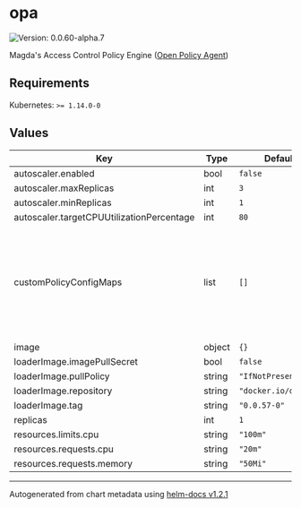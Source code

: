 # opa

![Version: 0.0.60-alpha.7](https://img.shields.io/badge/Version-0.0.60--alpha.7-informational?style=flat-square)

Magda's Access Control Policy Engine ([Open Policy Agent](https://www.openpolicyagent.org/))

## Requirements

Kubernetes: `>= 1.14.0-0`

## Values

| Key | Type | Default | Description |
|-----|------|---------|-------------|
| autoscaler.enabled | bool | `false` |  |
| autoscaler.maxReplicas | int | `3` |  |
| autoscaler.minReplicas | int | `1` |  |
| autoscaler.targetCPUUtilizationPercentage | int | `80` |  |
| customPolicyConfigMaps | list | `[]` | a list of names of the configMaps that contains custom policy files. the configMap must be created using magda helm chart template: [magda.filesToJson](https://github.com/magda-io/magda/blob/21499b75c7a7ee00d68886338713217d83ccb91f/deploy/helm/magda-core/templates/_helpers.tpl#L244). More info see [here](https://github.com/magda-io/magda-configmap-dir-loader). |
| image | object | `{}` |  |
| loaderImage.imagePullSecret | bool | `false` |  |
| loaderImage.pullPolicy | string | `"IfNotPresent"` |  |
| loaderImage.repository | string | `"docker.io/data61"` |  |
| loaderImage.tag | string | `"0.0.57-0"` |  |
| replicas | int | `1` |  |
| resources.limits.cpu | string | `"100m"` |  |
| resources.requests.cpu | string | `"20m"` |  |
| resources.requests.memory | string | `"50Mi"` |  |

----------------------------------------------
Autogenerated from chart metadata using [helm-docs v1.2.1](https://github.com/norwoodj/helm-docs/releases/v1.2.1)
